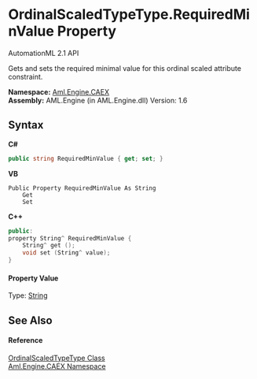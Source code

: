 # OrdinalScaledTypeType.RequiredMinValue Property 
AutomationML 2.1 API 

Gets and sets the required minimal value for this ordinal scaled attribute constraint.

**Namespace:**&nbsp;<a href="N_Aml_Engine_CAEX">Aml.Engine.CAEX</a><br />**Assembly:**&nbsp;AML.Engine (in AML.Engine.dll) Version: 1.6

## Syntax

**C#**<br />
``` C#
public string RequiredMinValue { get; set; }
```

**VB**<br />
``` VB
Public Property RequiredMinValue As String
	Get
	Set
```

**C++**<br />
``` C++
public:
property String^ RequiredMinValue {
	String^ get ();
	void set (String^ value);
}
```


#### Property Value
Type: <a href="https://docs.microsoft.com/dotnet/api/system.string" target="_parent" rel="noopener noreferrer">String</a>

## See Also


#### Reference
<a href="T_Aml_Engine_CAEX_OrdinalScaledTypeType">OrdinalScaledTypeType Class</a><br /><a href="N_Aml_Engine_CAEX">Aml.Engine.CAEX Namespace</a><br />